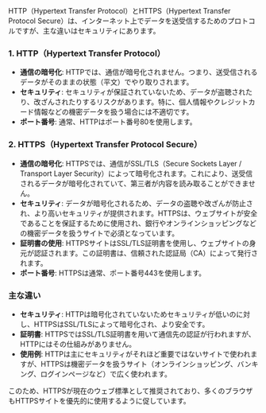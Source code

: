 HTTP（Hypertext Transfer Protocol）とHTTPS（Hypertext Transfer Protocol Secure）は、インターネット上でデータを送受信するためのプロトコルですが、主な違いはセキュリティにあります。

### 1. HTTP（Hypertext Transfer Protocol）
- **通信の暗号化**: HTTPでは、通信が暗号化されません。つまり、送受信されるデータがそのままの状態（平文）でやり取りされます。
- **セキュリティ**: セキュリティが保証されていないため、データが盗聴されたり、改ざんされたりするリスクがあります。特に、個人情報やクレジットカード情報などの機密データを扱う場合には不適切です。
- **ポート番号**: 通常、HTTPはポート番号80を使用します。

### 2. HTTPS（Hypertext Transfer Protocol Secure）
- **通信の暗号化**: HTTPSでは、通信がSSL/TLS（Secure Sockets Layer / Transport Layer Security）によって暗号化されます。これにより、送受信されるデータが暗号化されていて、第三者が内容を読み取ることができません。
- **セキュリティ**: データが暗号化されるため、データの盗聴や改ざんが防止され、より高いセキュリティが提供されます。HTTPSは、ウェブサイトが安全であることを保証するために使用され、銀行やオンラインショッピングなどの機密データを扱うサイトで必須となっています。
- **証明書の使用**: HTTPSサイトはSSL/TLS証明書を使用し、ウェブサイトの身元が認証されます。この証明書は、信頼された認証局（CA）によって発行されます。
- **ポート番号**: HTTPSは通常、ポート番号443を使用します。

### 主な違い
- **セキュリティ**: HTTPは暗号化されていないためセキュリティが低いのに対し、HTTPSはSSL/TLSによって暗号化され、より安全です。
- **証明書**: HTTPSではSSL/TLS証明書を用いて通信先の認証が行われますが、HTTPにはその仕組みがありません。
- **使用例**: HTTPは主にセキュリティがそれほど重要ではないサイトで使われますが、HTTPSは機密データを扱うサイト（オンラインショッピング、バンキング、ログインページなど）で広く使われます。

このため、HTTPSが現在のウェブ標準として推奨されており、多くのブラウザもHTTPSサイトを優先的に使用するように促しています。
